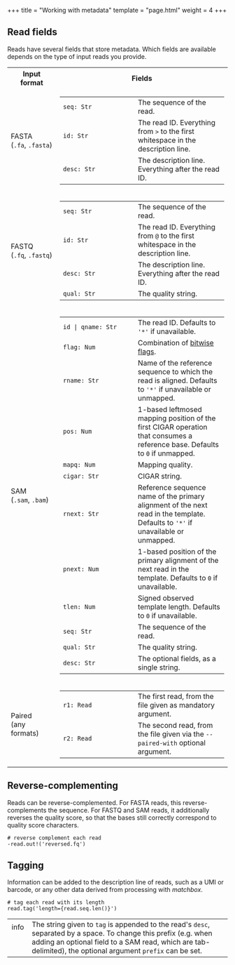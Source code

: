 +++
title = "Working with metadata"
template = "page.html"
weight = 4
+++

## Read fields

Reads have several fields that store metadata. Which fields are available depends on the type of input reads you provide.


<table>
<th>Input format</th>
<th>Fields</th>

<tr>
<td>FASTA<br>(<code>.fa</code>, <code>.fasta</code>)</td><td>
    <table>
        <tr>
            <td style="width:11em"><code>seq: </code><code class="type">Str</code></td>
            <td style="width:13em">The sequence of the read.</td>
        </tr>
        <tr>
            <td style="width:11em"><code>id: </code><code class="type">Str</code></td>
            <td style="width:13em">The read ID. Everything from <code>></code> to the first whitespace in the description line.</td>
        </tr>
        <tr>
            <td style="width:11em"><code>desc: </code><code class="type">Str</code></td>
            <td style="width:13em">The description line. Everything after the read ID.</td>
        </tr>
    </table>
</td>
</tr>
<tr>
<td>FASTQ<br>(<code>.fq</code>, <code>.fastq</code>)</td><td>
    <table>
        <tr>
            <td style="width:11em"><code>seq: </code><code class="type">Str</code></td>
            <td style="width:13em">The sequence of the read.</td>
        </tr>
        <tr>
            <td style="width:11em"><code>id: </code><code class="type">Str</code></td>
            <td style="width:13em">The read ID. Everything from <code>@</code> to the first whitespace in the description line.</td>
        </tr>
        <tr>
            <td style="width:11em"><code>desc: </code><code class="type">Str</code></td>
            <td style="width:13em">The description line. Everything after the read ID.</td>
        </tr>
        <tr>
            <td style="width:11em"><code>qual: </code><code class="type">Str</code></td>
            <td style="width:13em">The quality string.</td>
        </tr>
    </table>
</td>
</tr>
<tr>
<td>SAM<br>(<code>.sam</code>, <code>.bam</code>)</td><td>
    <table>
        <tr>
            <td style="width:11em"><code>id | qname: </code><code class="type">Str</code></td>
            <td style="width:13em">The read ID. Defaults to <code>'*'</code> if unavailable.</td>
        </tr>
        <tr>
            <td style="width:11em"><code>flag: </code><code class="type">Num</code></td>
            <td style="width:13em">Combination of <a href="https://broadinstitute.github.io/picard/explain-flags.html">bitwise flags</a>.</td>
        </tr>
        <tr>
            <td style="width:11em"><code>rname: </code><code class="type">Str</code></td>
            <td style="width:13em">Name of the reference sequence to which the read is aligned. Defaults to <code>'*'</code> if unavailable or unmapped.</td>
        </tr>
        <tr>
            <td style="width:11em"><code>pos: </code><code class="type">Num</code></td>
            <td style="width:13em">1-based leftmosed mapping position of the first CIGAR operation that consumes a reference base. Defaults to <code>0</code> if unmapped.</td>
        </tr>
        <tr>
            <td style="width:11em"><code>mapq: </code><code class="type">Num</code></td>
            <td style="width:13em">Mapping quality.</td>
        </tr>
        <tr>
            <td style="width:11em"><code>cigar: </code><code class="type">Str</code></td>
            <td style="width:13em">CIGAR string.</td>
        </tr>
        <tr>
            <td style="width:11em"><code>rnext: </code><code class="type">Str</code></td>
            <td style="width:13em">Reference sequence name of the primary alignment of the next read in the template. Defaults to <code>'*'</code> if unavailable or unmapped.</td>
        </tr>
        <tr>
            <td style="width:11em"><code>pnext: </code><code class="type">Num</code></td>
            <td style="width:13em">1-based position of the primary alignment of the next read in the template. Defaults to <code>0</code> if unavailable.</td>
        </tr>
        <tr>
            <td style="width:11em"><code>tlen: </code><code class="type">Num</code></td>
            <td style="width:13em">Signed observed template length. Defaults to <code>0</code> if unavailable.</td>
        </tr>
        <tr>
            <td style="width:11em"><code>seq: </code><code class="type">Str</code></td>
            <td style="width:13em">The sequence of the read.</td>
        </tr>
        <tr>
            <td style="width:11em"><code>qual: </code><code class="type">Str</code></td>
            <td style="width:13em">The quality string.</td>
        </tr>
        <tr>
            <td style="width:11em"><code>desc: </code><code class="type">Str</code></td>
            <td style="width:13em">The optional fields, as a single string.</td>
        </tr>
    </table>
</td>
</tr>
<tr>
<td>Paired<br>(any formats)</td><td>
    <table>
        <tr>
            <td style="width:11em"><code>r1: </code><code class="type">Read</code></td>
            <td style="width:13em">The first read, from the file given as mandatory argument.</td>
        </tr>
        <tr>
            <td style="width:11em"><code>r2: </code><code class="type">Read</code></td>
            <td style="width:13em">The second read, from the file given via the <code>--paired-with</code> optional argument.</td>
        </tr>
    </table>
</td>
</tr>
</table>

## Reverse-complementing

Reads can be reverse-complemented. For FASTA reads, this reverse-complements the sequence. For FASTQ and SAM reads, it additionally reverses the quality score, so that the bases still correctly correspond to quality score characters. 

```matchbox
# reverse complement each read
-read.out!('reversed.fq')
```

## Tagging

Information can be added to the description line of reads, such as a UMI or barcode, or any other data derived from processing with *matchbox*. 

```matchbox
# tag each read with its length
read.tag('length={read.seq.len()}')
```

<div class="info_block">
<table>
    <tr>
        <td  style="vertical-align: top; width:2em;text-align:center;padding-top:0.5em">
        <span class="material-symbols-outlined">
        info
        </span>
        </td>
        <td>
            The string given to <code>tag</code> is appended to the read's <code>desc</code>, separated by a space. To change this prefix (e.g. when adding an optional field to a SAM read, which are tab-delimited), the optional argument <code>prefix</code> can be set. 
        </td>
    </tr>
</table>
</div>
